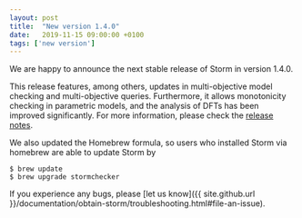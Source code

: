 ```yaml
---
layout: post
title:  "New version 1.4.0"
date:   2019-11-15 09:00:00 +0100
tags: ['new version']
---
```


We are happy to announce the next stable release of Storm in version 1.4.0.
<!--more-->

This release features, among others, updates in multi-objective model checking and multi-objective queries.
Furthermore, it allows monotonicity checking in parametric models, and the analysis of DFTs has been improved significantly. 
For more information, please check the [release notes](https://github.com/moves-rwth/storm/releases/tag/1.4.0).

We also updated the Homebrew formula, so users who installed Storm via homebrew are able to update Storm by

```console
$ brew update
$ brew upgrade stormchecker
```

If you experience any bugs, please [let us know]({{ site.github.url }}/documentation/obtain-storm/troubleshooting.html#file-an-issue).

